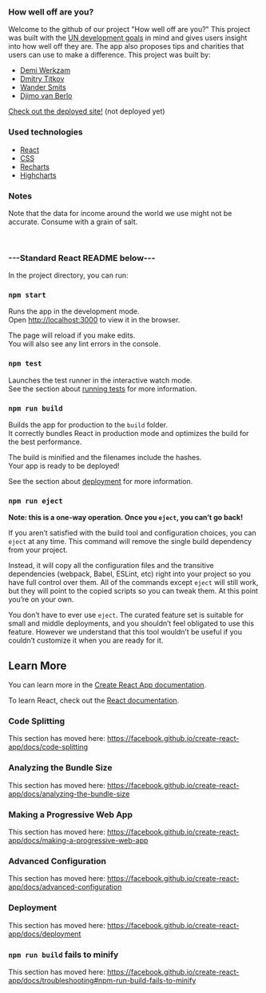 ### How well off are you?

Welcome to the github of our project "How well off are you?" This project was built with the [UN development goals](https://www.un.org/sustainabledevelopment/sustainable-development-goals/) in mind and gives users insight into how well off they are. The app also proposes tips and charities that users can use to make a difference. This project was built by:

- [Demi Werkzam](https://github.com/demi-werkzam)
- [Dmitry Titkov](https://github.com/Dmitry-Titkov)
- [Wander Smits](https://github.com/WanderSmits)
- [Djimo van Berlo](https://github.com/Djimovanberlo)

[Check out the deployed site!](www.google.com)
(not deployed yet)

### Used technologies

- [React](https://reactjs.org/)
- [CSS](https://en.wikipedia.org/wiki/CSS)
- [Recharts](https://recharts.org/en-US/)
- [Highcharts](https://www.highcharts.com/)

### Notes

Note that the data for income around the world we use might not be accurate. Consume with a grain of salt.

<p>&nbsp;</p>

### ---Standard React README below---

In the project directory, you can run:

### `npm start`

Runs the app in the development mode.<br />
Open [http://localhost:3000](http://localhost:3000) to view it in the browser.

The page will reload if you make edits.<br />
You will also see any lint errors in the console.

### `npm test`

Launches the test runner in the interactive watch mode.<br />
See the section about [running tests](https://facebook.github.io/create-react-app/docs/running-tests) for more information.

### `npm run build`

Builds the app for production to the `build` folder.<br />
It correctly bundles React in production mode and optimizes the build for the best performance.

The build is minified and the filenames include the hashes.<br />
Your app is ready to be deployed!

See the section about [deployment](https://facebook.github.io/create-react-app/docs/deployment) for more information.

### `npm run eject`

**Note: this is a one-way operation. Once you `eject`, you can’t go back!**

If you aren’t satisfied with the build tool and configuration choices, you can `eject` at any time. This command will remove the single build dependency from your project.

Instead, it will copy all the configuration files and the transitive dependencies (webpack, Babel, ESLint, etc) right into your project so you have full control over them. All of the commands except `eject` will still work, but they will point to the copied scripts so you can tweak them. At this point you’re on your own.

You don’t have to ever use `eject`. The curated feature set is suitable for small and middle deployments, and you shouldn’t feel obligated to use this feature. However we understand that this tool wouldn’t be useful if you couldn’t customize it when you are ready for it.

## Learn More

You can learn more in the [Create React App documentation](https://facebook.github.io/create-react-app/docs/getting-started).

To learn React, check out the [React documentation](https://reactjs.org/).

### Code Splitting

This section has moved here: https://facebook.github.io/create-react-app/docs/code-splitting

### Analyzing the Bundle Size

This section has moved here: https://facebook.github.io/create-react-app/docs/analyzing-the-bundle-size

### Making a Progressive Web App

This section has moved here: https://facebook.github.io/create-react-app/docs/making-a-progressive-web-app

### Advanced Configuration

This section has moved here: https://facebook.github.io/create-react-app/docs/advanced-configuration

### Deployment

This section has moved here: https://facebook.github.io/create-react-app/docs/deployment

### `npm run build` fails to minify

This section has moved here: https://facebook.github.io/create-react-app/docs/troubleshooting#npm-run-build-fails-to-minify

